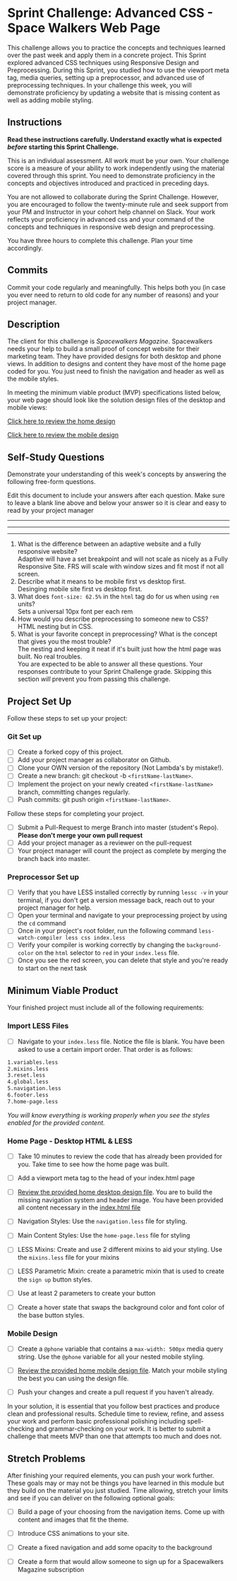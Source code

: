 # Sprint Challenge: Advanced CSS - Space Walkers Web Page

This challenge allows you to practice the concepts and techniques learned over the past week and apply them in a concrete project. This Sprint explored advanced CSS techniques using Responsive Design and Preprocessing. During this Sprint, you studied how to use the viewport meta tag, media queries, setting up a preprocessor, and advanced use of preprocessing techniques. In your challenge this week, you will demonstrate proficiency by updating a website that is missing content as well as adding mobile styling.

## Instructions

**Read these instructions carefully. Understand exactly what is expected _before_ starting this Sprint Challenge.**

This is an individual assessment. All work must be your own. Your challenge score is a measure of your ability to work independently using the material covered through this sprint. You need to demonstrate proficiency in the concepts and objectives introduced and practiced in preceding days.

You are not allowed to collaborate during the Sprint Challenge. However, you are encouraged to follow the twenty-minute rule and seek support from your PM and Instructor in your cohort help channel on Slack. Your work reflects your proficiency in advanced css and your command of the concepts and techniques in responsive web design and preprocessing.

You have three hours to complete this challenge. Plan your time accordingly.

## Commits

Commit your code regularly and meaningfully. This helps both you (in case you ever need to return to old code for any number of reasons) and your project manager.

## Description

The client for this challenge is _Spacewalkers Magazine_. Spacewalkers needs your help to build a small proof of concept website for their marketing team. They have provided designs for both desktop and phone views. In addition to designs and content they have most of the home page coded for you. You just need to finish the navigation and header as well as the mobile styles.

In meeting the minimum viable product (MVP) specifications listed below, your web page should look like the solution design files of the desktop and mobile views:

[Click here to review the home design](design-files/home-desktop.png)

[Click here to review the mobile design](design-files/home-mobile.png)

## Self-Study Questions

Demonstrate your understanding of this week's concepts by answering the following free-form questions.

Edit this document to include your answers after each question. Make sure to leave a blank line above and below your answer so it is clear and easy to read by your project manager

---

---

---

1. What is the difference between an adaptive website and a fully responsive website?
   \
    Adaptive will have a set breakpoint and will not scale as nicely as a Fully Responsive Site. FRS will scale with window sizes and fit most if not all screen.
2. Describe what it means to be mobile first vs desktop first.
   \
    Desinging mobile site first vs desktop first.
3. What does `font-size: 62.5%` in the `html` tag do for us when using `rem` units?
   \
    Sets a universal 10px font per each rem
4. How would you describe preprocessing to someone new to CSS?
   \
    HTML nesting but in CSS.
5. What is your favorite concept in preprocessing? What is the concept that gives you the most trouble?
   \
    The nesting and keeping it neat if it's built just how the html page was built.
   No real troubles.  
    You are expected to be able to answer all these questions. Your responses contribute to your Sprint Challenge grade. Skipping this section _will_ prevent you from passing this challenge.

## Project Set Up

Follow these steps to set up your project:

### Git Set up

-   [ ] Create a forked copy of this project.
-   [ ] Add your project manager as collaborator on Github.
-   [ ] Clone your OWN version of the repository (Not Lambda's by mistake!).
-   [ ] Create a new branch: git checkout -b `<firstName-lastName>`.
-   [ ] Implement the project on your newly created `<firstName-lastName>` branch, committing changes regularly.
-   [ ] Push commits: git push origin `<firstName-lastName>`.

Follow these steps for completing your project.

-   [ ] Submit a Pull-Request to merge <firstName-lastName> Branch into master (student's Repo). **Please don't merge your own pull request**
-   [ ] Add your project manager as a reviewer on the pull-request
-   [ ] Your project manager will count the project as complete by merging the branch back into master.

### Preprocessor Set up

-   [ ] Verify that you have LESS installed correctly by running `lessc -v` in your terminal, if you don't get a version message back, reach out to your project manager for help.
-   [ ] Open your terminal and navigate to your preprocessing project by using the `cd` command
-   [ ] Once in your project's root folder, run the following command `less-watch-compiler less css index.less`
-   [ ] Verify your compiler is working correctly by changing the `background-color` on the `html` selector to `red` in your `index.less` file.
-   [ ] Once you see the red screen, you can delete that style and you're ready to start on the next task

## Minimum Viable Product

Your finished project must include all of the following requirements:

### Import LESS Files

-   [ ] Navigate to your `index.less` file. Notice the file is blank. You have been asked to use a certain import order. That order is as follows:

```markdown
1.variables.less
2.mixins.less
3.reset.less
4.global.less
5.navigation.less
6.footer.less
7.home-page.less
```

_You will know everything is working properly when you see the styles enabled for the provided content._

### Home Page - Desktop HTML & LESS

-   [ ] Take 10 minutes to review the code that has already been provided for you. Take time to see how the home page was built.

-   [ ] Add a viewport meta tag to the head of your index.html page

-   [ ] [Review the provided home desktop design file](design-files/home-desktop.png). You are to build the missing navigation system and header image. You have been provided all content necessary in the [index.html file](index.html)

-   [ ] Navigation Styles: Use the `navigation.less` file for styling.

-   [ ] Main Content Styles: Use the `home-page.less` file for styling

-   [ ] LESS Mixins: Create and use 2 different mixins to aid your styling. Use the `mixins.less` file for your mixins

-   [ ] LESS Parametric Mixin: create a parametric mixin that is used to create the `sign up` button styles.

-   [ ] Use at least 2 parameters to create your button

-   [ ] Create a hover state that swaps the background color and font color of the base button styles.

### Mobile Design

-   [ ] Create a `@phone` variable that contains a `max-width: 500px` media query string. Use the `@phone` variable for all your nested mobile styling.

-   [ ] [Review the provided home mobile design file](design-files/home-mobile.png). Match your mobile styling the best you can using the design file.

-   [ ] Push your changes and create a pull request if you haven't already.

In your solution, it is essential that you follow best practices and produce clean and professional results. Schedule time to review, refine, and assess your work and perform basic professional polishing including spell-checking and grammar-checking on your work. It is better to submit a challenge that meets MVP than one that attempts too much and does not.

## Stretch Problems

After finishing your required elements, you can push your work further. These goals may or may not be things you have learned in this module but they build on the material you just studied. Time allowing, stretch your limits and see if you can deliver on the following optional goals:

-   [ ] Build a page of your choosing from the navigation items. Come up with content and images that fit the theme.

-   [ ] Introduce CSS animations to your site.

-   [ ] Create a fixed navigation and add some opacity to the background

-   [ ] Create a form that would allow someone to sign up for a Spacewalkers Magazine subscription
